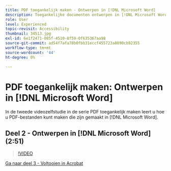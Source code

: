 ```yaml
---
title: PDF toegankelijk maken - Ontwerpen in [!DNL Microsoft Word]
description: Toegankelijke documenten ontwerpen in [!DNL Microsoft Word]
role: User
level: Experienced
topic-revisit: Accessibility
thumbnail: 34513.jpg
exl-id: 6e1f2471-085f-4510-8f59-0f635367aa98
source-git-commit: ad54f7afa78b0fbb31eccf455723a8890cb92355
workflow-type: tm+mt
source-wordcount: '44'
ht-degree: 0%

---
```


# PDF toegankelijk maken: Ontwerpen in [!DNL Microsoft Word]

In de tweede videozelfstudie in de serie PDF toegankelijk maken leert u hoe u PDF-bestanden kunt maken die zijn gemaakt in [!DNL Microsoft Word].

## Deel 2 - Ontwerpen in [!DNL Microsoft Word] (2:51)

>[!VIDEO](https://video.tv.adobe.com/v/34513?quality=12&learn=on&hidetitle=true)

[Ga naar deel 3 - Voltooien in Acrobat](finishing-in-acrobat.md)